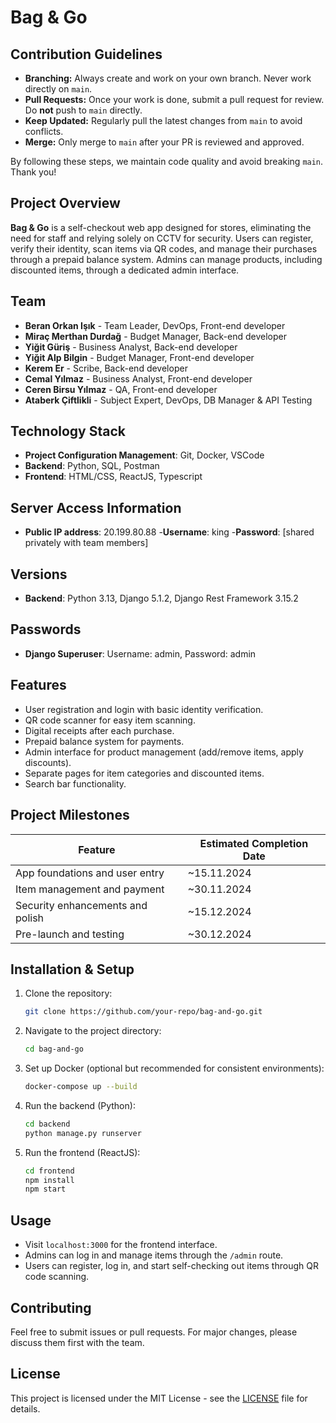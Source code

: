 # Bag & Go

## Contribution Guidelines

- **Branching:** Always create and work on your own branch. Never work directly on `main`.
- **Pull Requests:** Once your work is done, submit a pull request for review. Do **not** push to `main` directly.
- **Keep Updated:** Regularly pull the latest changes from `main` to avoid conflicts.
- **Merge:** Only merge to `main` after your PR is reviewed and approved.

By following these steps, we maintain code quality and avoid breaking `main`. Thank you!


## Project Overview
**Bag & Go** is a self-checkout web app designed for stores, eliminating the need for staff and relying solely on CCTV for security. Users can register, verify their identity, scan items via QR codes, and manage their purchases through a prepaid balance system. Admins can manage products, including discounted items, through a dedicated admin interface.

## Team
- **Beran Orkan Işık** - Team Leader, DevOps, Front-end developer
- **Miraç Merthan Durdağ** - Budget Manager, Back-end developer
- **Yiğit Güriş** - Business Analyst, Back-end developer
- **Yiğit Alp Bilgin** - Budget Manager, Front-end developer
- **Kerem Er** - Scribe, Back-end developer
- **Cemal Yılmaz** - Business Analyst, Front-end developer
- **Ceren Birsu Yılmaz** - QA, Front-end developer
- **Ataberk Çiftlikli** - Subject Expert, DevOps, DB Manager & API Testing

## Technology Stack
- **Project Configuration Management**: Git, Docker, VSCode
- **Backend**: Python, SQL, Postman
- **Frontend**: HTML/CSS, ReactJS, Typescript

## Server Access Information
- **Public IP address**: 20.199.80.88
-**Username**: king
-**Password**: [shared privately with team members]

## Versions
- **Backend**: Python 3.13, Django 5.1.2, Django Rest Framework 3.15.2

## Passwords
- **Django Superuser**: Username: admin, Password: admin

## Features
- User registration and login with basic identity verification.
- QR code scanner for easy item scanning.
- Digital receipts after each purchase.
- Prepaid balance system for payments.
- Admin interface for product management (add/remove items, apply discounts).
- Separate pages for item categories and discounted items.
- Search bar functionality.

## Project Milestones
| Feature                          | Estimated Completion Date |
|-----------------------------------|---------------------------|
| App foundations and user entry    | ~15.11.2024               |
| Item management and payment       | ~30.11.2024               |
| Security enhancements and polish  | ~15.12.2024               |
| Pre-launch and testing            | ~30.12.2024               |

## Installation & Setup
1. Clone the repository:
    ```bash
    git clone https://github.com/your-repo/bag-and-go.git
    ```
2. Navigate to the project directory:
    ```bash
    cd bag-and-go
    ```
3. Set up Docker (optional but recommended for consistent environments):
    ```bash
    docker-compose up --build
    ```
4. Run the backend (Python):
    ```bash
    cd backend
    python manage.py runserver
    ```
5. Run the frontend (ReactJS):
    ```bash
    cd frontend
    npm install
    npm start
    ```

## Usage
- Visit `localhost:3000` for the frontend interface.
- Admins can log in and manage items through the `/admin` route.
- Users can register, log in, and start self-checking out items through QR code scanning.

## Contributing
Feel free to submit issues or pull requests. For major changes, please discuss them first with the team.

## License
This project is licensed under the MIT License - see the [LICENSE](LICENSE) file for details.

